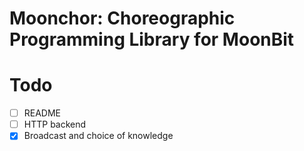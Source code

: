 # Moonchor: Choreographic Programming Library for MoonBit

# Todo

- [ ] README
- [ ] HTTP backend
- [x] Broadcast and choice of knowledge